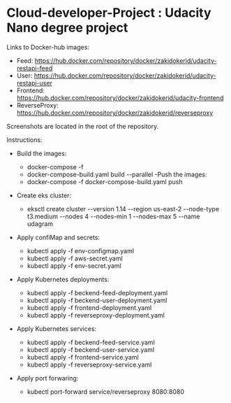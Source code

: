 # Cloud-developer-Project : Udacity Nano degree project

Links to Docker-hub images: 
  - Feed: https://hub.docker.com/repository/docker/zakidokerid/udacity-restapi-feed
  - User: https://hub.docker.com/repository/docker/zakidokerid/udacity-restapi-user 
  - Frontend: https://hub.docker.com/repository/docker/zakidokerid/udacity-frontend 
  - ReverseProxy: https://hub.docker.com/repository/docker/zakidokerid/reverseproxy

Screenshots are located in the root of the repository.

Instructions: 
  - Build the images: 
      - docker-compose -f 
      - docker-compose-build.yaml build --parallel 
  -Push the images: 
      - docker-compose -f docker-compose-build.yaml push
    
  - Create eks cluster: 
    - eksctl create cluster   --version 1.14   --region us-east-2   --node-type t3.medium   --nodes 4   --nodes-min 1   --nodes-max 5   --name udagram

  - Apply confiMap and secrets: 
    - kubectl apply -f env-configmap.yaml
    - kubectl apply -f aws-secret.yaml
    - kubectl apply -f env-secret.yaml 

  - Apply Kubernetes deployments:
    - kubectl apply -f beckend-feed-deployment.yaml 
    - kubectl apply -f beckend-user-deployment.yaml
    - kubectl apply -f frontend-deployment.yaml
    - kubectl apply -f reverseproxy-deployment.yaml

  - Apply Kubernetes services:
    - kubectl apply -f beckend-feed-service.yaml 
    - kubectl apply -f beckend-user-service.yaml
    - kubectl apply -f frontend-service.yaml
    - kubectl apply -f reverseproxy-service.yaml
  
  - Apply port forwaring:
    - kubectl port-forward service/reverseproxy 8080:8080
    
    
